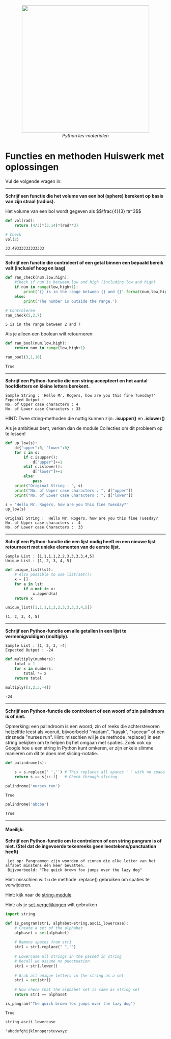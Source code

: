 <center>
    <img src='https://intecbrussel.be/img/logo3.png' width='400px' height='auto'/>
    <br/>
    <em>Python les-materialen</em>
</center>

# Functies en methoden Huiswerk met oplossingen

Vul de volgende vragen in:
____
**Schrijf een functie die het volume van een bol (sphere) berekent op basis van zijn straal (radius).**
<p>Het volume van een bol wordt gegeven als $$\frac{4}{3} πr^3$$</p>


```python
def vol(rad):
    return (4/3)*(3.14)*(rad**3)
```


```python
# Check
vol(2)
```




    33.49333333333333



____
**Schrijf een functie die controleert of een getal binnen een bepaald bereik valt (inclusief hoog en laag)**


```python
def ran_check(num,low,high):
    #Check if num is between low and high (including low and high)
    if num in range(low,high+1):
        print('{} is in the range between {} and {}'.format(num,low,high))
    else:
        print('The number is outside the range.')
```


```python
# Controleren
ran_check(5,2,7)
```

    5 is in the range between 2 and 7
    

Als je alleen een boolean wilt retourneren:


```python
def ran_bool(num,low,high):
    return num in range(low,high+1)
```


```python
ran_bool(3,1,10)
```




    True



____
**Schrijf een Python-functie die een string accepteert en het aantal hoofdletters en kleine letters berekent.**

    Sample String : 'Hello Mr. Rogers, how are you this fine Tuesday?'
    Expected Output : 
    No. of Upper case characters : 4
    No. of Lower case Characters : 33

HINT: Twee string-methoden die nuttig kunnen zijn: **.isupper()** en **.islower()**

Als je ambitieus bent, verken dan de module Collecties om dit probleem op te lossen!


```python
def up_low(s):
    d={"upper":0, "lower":0}
    for c in s:
        if c.isupper():
            d["upper"]+=1
        elif c.islower():
            d["lower"]+=1
        else:
            pass
    print("Original String : ", s)
    print("No. of Upper case characters : ", d["upper"])
    print("No. of Lower case Characters : ", d["lower"])
```


```python
s = 'Hello Mr. Rogers, how are you this fine Tuesday?'
up_low(s)
```

    Original String :  Hello Mr. Rogers, how are you this fine Tuesday?
    No. of Upper case characters :  4
    No. of Lower case Characters :  33
    

____
**Schrijf een Python-functie die een lijst nodig heeft en een nieuwe lijst retourneert met unieke elementen van de eerste lijst.**

    Sample List : [1,1,1,1,2,2,3,3,3,3,4,5]
    Unique List : [1, 2, 3, 4, 5]


```python
def unique_list(lst):
    # Also possible to use list(set())
    x = []
    for a in lst:
        if a not in x:
            x.append(a)
    return x
```


```python
unique_list([1,1,1,1,2,2,3,3,3,3,4,5])
```




    [1, 2, 3, 4, 5]



____
**Schrijf een Python-functie om alle getallen in een lijst te vermenigvuldigen (multiply).**

    Sample List : [1, 2, 3, -4]
    Expected Output : -24


```python
def multiply(numbers):
    total = 1
    for x in numbers:
        total *= x
    return total
```


```python
multiply([1,2,3,-4])
```




    -24




____
**Schrijf een Python-functie die controleert of een woord of zin palindroom is of niet.**

Opmerking: een palindroom is een woord, zin of reeks die achterstevoren hetzelfde leest als vooruit, bijvoorbeeld "madam", "kayak", "racecar" of een zinsnede "nurses run". Hint: misschien wil je de methode .replace() in een string bekijken om te helpen bij het omgaan met spaties. Zoek ook op Google hoe u een string in Python kunt omkeren, er zijn enkele slimme manieren om dit te doen met slicing-notatie.


```python
def palindrome(s):
    
    s = s.replace(' ','') # This replaces all spaces ' ' with no space ''. (Fixes issues with strings that have spaces)
    return s == s[::-1]   # Check through slicing
```


```python
palindrome('nurses run')
```




    True




```python
palindrome('abcba')
```




    True



____
#### Moeilijk:

**Schrijf een Python-functie om te controleren of een string pangram is of niet. (Stel dat de ingevoerde tekenreeks geen leestekens/punctuation heeft)**

     Let op: Pangrammen zijn woorden of zinnen die elke letter van het alfabet minstens één keer bevatten.
     Bijvoorbeeld: "The quick brown fox jumps over the lazy dog"

Hint: misschien wilt u de methode .replace() gebruiken om spaties te verwijderen.

Hint: kijk naar de [string-module](https://stackoverflow.com/questions/16060899/alphabet-range-in-python)

Hint: als je [set-vergelijkingen](https://medium.com/better-programming/a-visual-guide-to-set-comparisons-in-python-6ab7edb9ec41) wilt gebruiken


```python
import string

def is_pangram(str1, alphabet=string.ascii_lowercase): 
    # Create a set of the alphabet
    alphaset = set(alphabet)  
    
    # Remove spaces from str1
    str1 = str1.replace(" ",'')
    
    # Lowercase all strings in the passed in string
    # Recall we assume no punctuation 
    str1 = str1.lower()
    
    # Grab all unique letters in the string as a set
    str1 = set(str1)
    
    # Now check that the alphabet set is same as string set
    return str1 == alphaset
```


```python
is_pangram("The quick brown fox jumps over the lazy dog")
```




    True




```python
string.ascii_lowercase
```




    'abcdefghijklmnopqrstuvwxyz'


